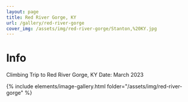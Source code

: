 ```yaml
---
layout: page
title: Red River Gorge, KY
url: /gallery/red-river-gorge
cover_img: /assets/img/red-river-gorge/Stanton,%20KY.jpg
---
```

# Info
Climbing Trip to Red River Gorge, KY
Date: March 2023

{% include elements/image-gallery.html folder="/assets/img/red-river-gorge" %}
